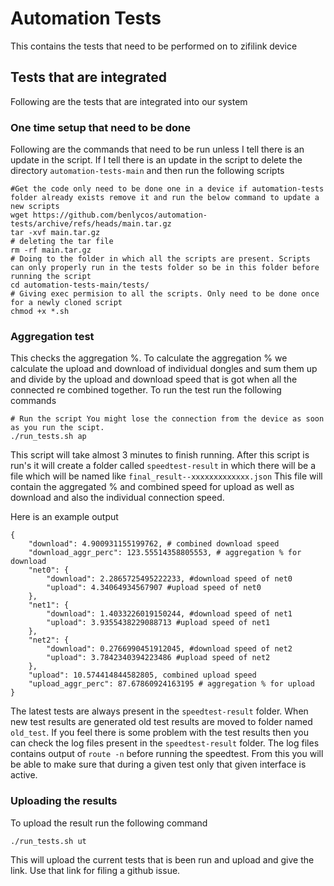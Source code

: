 # Automation Tests
This contains the tests that need to be performed on to zifilink device

## Tests that are integrated
Following are the tests that are integrated into our system

### One time setup that need to be done
Following are the commands that need to be run unless I tell there is an update in the script. If I tell there is an update in the script to delete the directory `automation-tests-main` and then run the following scripts 
```
#Get the code only need to be done one in a device if automation-tests folder already exists remove it and run the below command to update a new scripts
wget https://github.com/benlycos/automation-tests/archive/refs/heads/main.tar.gz
tar -xvf main.tar.gz
# deleting the tar file
rm -rf main.tar.gz
# Doing to the folder in which all the scripts are present. Scripts can only properly run in the tests folder so be in this folder before running the script
cd automation-tests-main/tests/
# Giving exec permision to all the scripts. Only need to be done once for a newly cloned script
chmod +x *.sh
```
### Aggregation test
This checks the aggregation %. To calculate the aggregation % we calculate the upload and download of individual dongles and sum them up and divide by the upload and download speed that is got when all the connected re combined together.
To run the test run the following commands
```
# Run the script You might lose the connection from the device as soon as you run the scipt. 
./run_tests.sh ap 
```
This script will take almost 3 minutes to finish running. After this script is run's it will create a folder called `speedtest-result` in which there will be a file which will be named like `final_result--xxxxxxxxxxxxx.json`
This file will contain the aggregated % and combined speed for upload as well as download and also the individual connection speed. 

Here is an example output

```
{
    "download": 4.900931155199762, # combined download speed
    "download_aggr_perc": 123.55514358805553, # aggregation % for download
    "net0": {
        "download": 2.2865725495222233, #download speed of net0
        "upload": 4.34064934567907 #upload speed of net0
    }, 
    "net1": {
        "download": 1.4033226019150244, #download speed of net1
        "upload": 3.9355438229088713 #upload speed of net1
    }, 
    "net2": {
        "download": 0.2766990451912045, #download speed of net2
        "upload": 3.7842340394223486 #upload speed of net2
    }, 
    "upload": 10.574414844582805, combined upload speed 
    "upload_aggr_perc": 87.67860924163195 # aggregation % for upload
}
```
The latest tests are always present in the `speedtest-result` folder. When new test results are generated old test results are moved to folder named `old_test`.
If you feel there is some problem with the test results then you can check the log files present in the `speedtest-result` folder. The log files contains output of `route -n` before running the speedtest. From this you will be able to make sure that during a given test only that given interface is active. 


### Uploading the results
To upload the result run the following command
```
./run_tests.sh ut
```
This will upload the current tests that is been run and upload and give the link. Use that link for filing a github issue.
